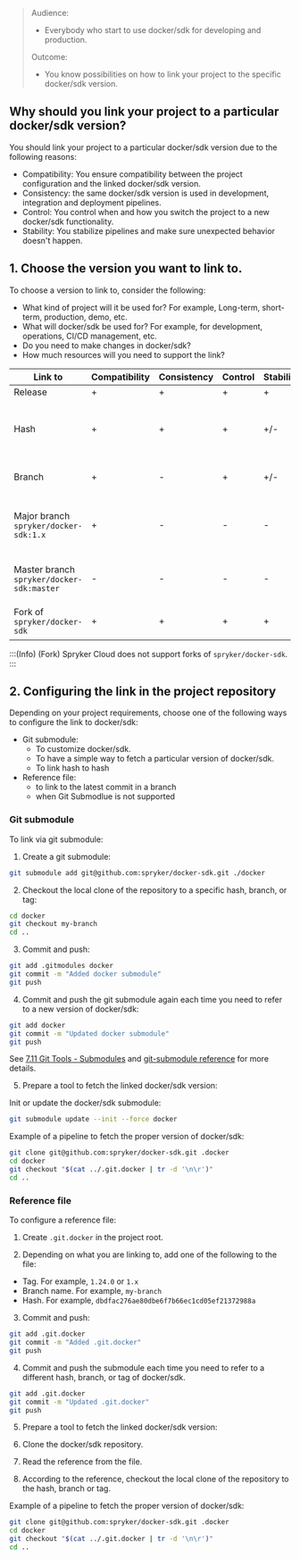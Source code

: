 > Audience:
>
> - Everybody who start to use docker/sdk for developing and production.
>
> Outcome:
> - You know possibilities on how to link your project to the specific docker/sdk version.

## Why should you link your project to a particular docker/sdk version?

You should link your project to a particular docker/sdk version due to the following reasons:
- Compatibility: You ensure compatibility between the project configuration and the linked docker/sdk version.
- Consistency: the same docker/sdk version is used in development, integration and deployment pipelines.
- Control: You control when and how you switch the project to a new docker/sdk functionality.
- Stability: You stabilize pipelines and make sure unexpected behavior doesn't happen.

## 1. Choose the version you want to link to.

To choose a version to link to, consider the following:
- What kind of project will it be used for? For example, Long-term, short-term, production, demo, etc.
- What will docker/sdk be used for? For example, for development, operations, CI/CD management, etc.
- Do you need to make changes in docker/sdk?
- How much resources will you need to support the link?


| Link to | Compatibility | Consistency | Control | Stability | Cases |
|---|---|---|---|---|---|
| Release | + | + | + | + | Live projects. |
| Hash | + | + | + | +/- | Using git submodule. Contributing into docker/sdk. |
| Branch | + | - | + | +/- | Contributing into docker/sdk. |
| Major branch `spryker/docker-sdk:1.x` | + | - | - | - | Demo projects. Backward compatibility checks. |
| Master branch `spryker/docker-sdk:master` | - | - | - | - | Short-term demo projects. Quick start. |
| Fork of `spryker/docker-sdk` | + | + | + | +  | Customization of docker/sdk. |

:::(Info) (Fork)
Spryker Cloud does not support forks of `spryker/docker-sdk`.
:::

## 2. Configuring the link in the project repository

Depending on your project requirements, choose one of the following ways to configure the link to docker/sdk:

* Git submodule:
  * To customize docker/sdk.
  * To have a simple way to fetch a particular version of docker/sdk.
  * To link hash to hash
* Reference file:
  * to link to the latest commit in a branch
  * when Git Submodlue is not supported

### Git submodule 

To link via git submodule:

1. Create a git submodule:
```bash
git submodule add git@github.com:spryker/docker-sdk.git ./docker
```

2. Checkout the local clone of the repository to a specific hash, branch, or tag:
```bash
cd docker
git checkout my-branch
cd ..
```

3. Commit and push:
```bash
git add .gitmodules docker
git commit -m "Added docker submodule"
git push
```

4. Commit and push the git submodule again each time you need to refer to a new version of docker/sdk:
```bash
git add docker
git commit -m "Updated docker submodule"
git push
```

See [7.11 Git Tools - Submodules](https://www.git-scm.com/book/en/v2/Git-Tools-Submodules) and [git-submodule reference](https://git-scm.com/docs/git-submodule) for more details.

5. Prepare a tool to fetch the linked docker/sdk version:

  Init or update the docker/sdk submodule:
  ```bash
  git submodule update --init --force docker
  ```

 Example of a pipeline to fetch the proper version of docker/sdk:
  ```bash
  git clone git@github.com:spryker/docker-sdk.git .docker
  cd docker
  git checkout "$(cat ../.git.docker | tr -d '\n\r')"
  cd ..
  ```


### Reference file

To configure a reference file:

1. Create `.git.docker` in the project root.

2. Depending on what you are linking to, add one of the following to the file:
  * Tag. For example, `1.24.0` or `1.x`
  * Branch name. For example, `my-branch`
  * Hash. For example, `dbdfac276ae80dbe6f7b66ec1cd05ef21372988a`


3. Commit and push:
```bash
git add .git.docker
git commit -m "Added .git.docker"
git push
```

4. Commit and push the submodule each time you need to refer to a different hash, branch, or tag of docker/sdk.
```bash
git add .git.docker
git commit -m "Updated .git.docker"
git push
```

5. Prepare a tool to fetch the linked docker/sdk version:

  1. Clone the docker/sdk repository.
  2. Read the reference from the file.
  3. According to the reference, checkout the local clone of the repository to the hash, branch or tag.

 Example of a pipeline to fetch the proper version of docker/sdk:
  ```bash
  git clone git@github.com:spryker/docker-sdk.git .docker
  cd docker
  git checkout "$(cat ../.git.docker | tr -d '\n\r')"
  cd ..
  ```
